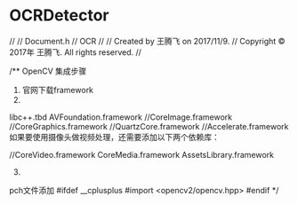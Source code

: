 # OCRDetector
//
//  Document.h
//  OCR
//
//  Created by 王腾飞 on 2017/11/9.
//  Copyright © 2017年 王腾飞. All rights reserved.
//

/**
 OpenCV 集成步骤
 1. 官网下载framework
 2.
 libc++.tbd
 AVFoundation.framework
 //CoreImage.framework
 //CoreGraphics.framework
 //QuartzCore.framework
 //Accelerate.framework
 如果要使用摄像头做视频处理，还需要添加以下两个依赖库：
 
 //CoreVideo.framework
 CoreMedia.framework
 AssetsLibrary.framework
 
 3.
 pch文件添加
 #ifdef __cplusplus
 #import <opencv2/opencv.hpp>
 #endif
 */
